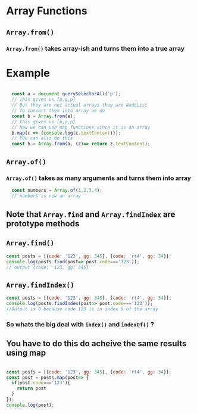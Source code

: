 # Array Functions 

## `Array.from()`


### `Array.from()` takes array-ish and turns them into a true array

# Example 

```javascript

  const a = document.querySelectorAll('p');
  // This gives us [p,p,p]
  // But they are not actual arrays they are NodeList
  // To convert them into array we do
  const b = Array.from(a);
  // this gives us [p,p,p]
  // Now we can use map functions since it is an array
  b.map(c => {console.log(c.textContent)});
  // YOu can also do this 
  const b = Array.from(a, (z)=> return z.textContent);
```
## `Array.of()`
### `Array.of()` takes as many arguments and turns them into array 

```javascript
  const numbers = Array.of(1,2,3,4);
  // numbers is now an array
```

## Note that `Array.find` and `Array.findIndex` are prototype methods
## `Array.find()`

```javascript
const posts = [{code: '123', gg: 345}, {code: 'rt4', gg: 34}];
console.log(posts.find(post=> post.code==='123'));
// output {code: '123, gg: 345}
```

## `Array.findIndex()`

```javascript
const posts = [{code: '123', gg: 345}, {code: 'rt4', gg: 34}];
console.log(posts.findIndex(post=> post.code==='123'));
//Output is 0 because code 123 is in index 0 of the array
```

### So whats the big deal with `index()` and  `indexOf()` ?

## You have to do this do acheive the same results using map
```javascript

const posts = [{code: '123', gg: 345}, {code: 'rt4', gg: 34}];
const post = posts.map(post=> {
  if(post.code==='123'){
    return post
  }
});
console.log(post);





```
